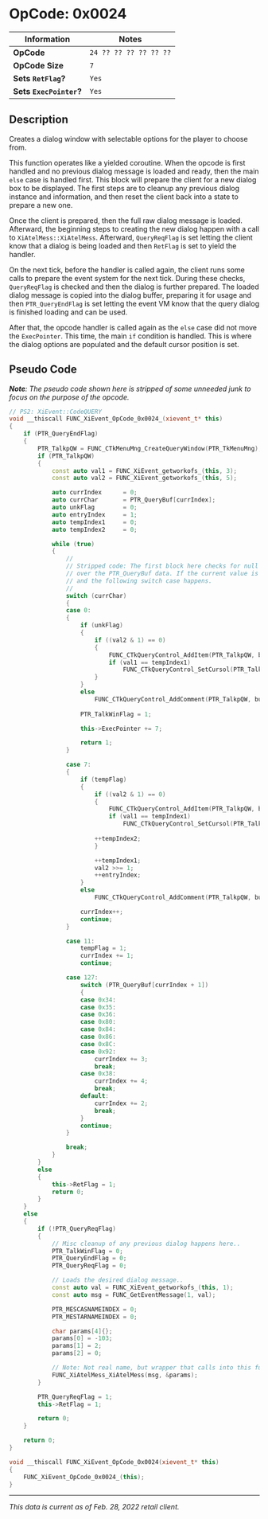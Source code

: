 # OpCode: 0x0024

| Information               | Notes |
|---                        |---    |
| **OpCode**                | `24 ?? ?? ?? ?? ?? ??` |
| **OpCode Size**           | `7`   |
| **Sets `RetFlag`?**       | `Yes` |
| **Sets `ExecPointer`?**   | `Yes` |

## Description

Creates a dialog window with selectable options for the player to choose from.

This function operates like a yielded coroutine. When the opcode is first handled and no previous dialog message is loaded and ready, then the main `else` case is handled first. This block will prepare the client for a new dialog box to be displayed. The first steps are to cleanup any previous dialog instance and information, and then reset the client back into a state to prepare a new one.

Once the client is prepared, then the full raw dialog message is loaded. Afterward, the beginning steps to creating the new dialog happen with a call to `XiAtelMess::XiAtelMess`. Afterward, `QueryReqFlag` is set letting the client know that a dialog is being loaded and then `RetFlag` is set to yield the handler.

On the next tick, before the handler is called again, the client runs some calls to prepare the event system for the next tick. During these checks, `QueryReqFlag` is checked and then the dialog is further prepared. The loaded dialog message is copied into the dialog buffer, preparing it for usage and then `PTR_QueryEndFlag` is set letting the event VM know that the query dialog is finished loading and can be used.

After that, the opcode handler is called again as the `else` case did not move the `ExecPointer`. This time, the main `if` condition is handled. This is where the dialog options are populated and the default cursor position is set.

## Pseudo Code

_**Note**: The pseudo code shown here is stripped of some unneeded junk to focus on the purpose of the opcode._

```cpp
// PS2: XiEvent::CodeQUERY
void __thiscall FUNC_XiEvent_OpCode_0x0024_(xievent_t* this)
{
    if (PTR_QueryEndFlag)
    {
        PTR_TalkpQW = FUNC_CTkMenuMng_CreateQueryWindow(PTR_TkMenuMng);
        if (PTR_TalkpQW)
        {
            const auto val1 = FUNC_XiEvent_getworkofs_(this, 3);
            const auto val2 = FUNC_XiEvent_getworkofs_(this, 5);

            auto currIndex      = 0;
            auto currChar       = PTR_QueryBuf[currIndex];
            auto unkFlag        = 0;
            auto entryIndex     = 1;
            auto tempIndex1     = 0;
            auto tempIndex2     = 0;

            while (true)
            {
                //
                // Stripped code: The first block here checks for null terminators when looping
                // over the PTR_QueryBuf data. If the current value is > 0, then the loop breaks
                // and the following switch case happens.
                //
                switch (currChar)
                {
                case 0:
                {
                    if (unkFlag)
                    {
                        if ((val2 & 1) == 0)
                        {
                            FUNC_CTkQueryControl_AddItem(PTR_TalkpQW, buff, entryIndex);
                            if (val1 == tempIndex1)
                                FUNC_CTkQueryControl_SetCursol(PTR_TalkpQW, tempIndex2, 0);
                        }
                    }
                    else
                        FUNC_CTkQueryControl_AddComment(PTR_TalkpQW, buff);
                    
                    PTR_TalkWinFlag = 1;

                    this->ExecPointer += 7;

                    return 1;
                }

                case 7:
                {
                    if (tempFlag)
                    {
                        if ((val2 & 1) == 0)
                        {
                            FUNC_CTkQueryControl_AddItem(PTR_TalkpQW, buff, entryIndex);
                            if (val1 == tempIndex1)
                                FUNC_CTkQueryControl_SetCursol(PTR_TalkpQW, tempIndex2, 0);
                        
                        ++tempIndex2;
                        }

                        ++tempIndex1;
                        val2 >>= 1;
                        ++entryIndex;
                    }
                    else
                        FUNC_CTkQueryControl_AddComment(PTR_TalkpQW, buff);

                    currIndex++;
                    continue;
                }

                case 11:
                    tempFlag = 1;
                    currIndex += 1;
                    continue;

                case 127:
                    switch (PTR_QueryBuf[currIndex + 1])
                    {
                    case 0x34:
                    case 0x35:
                    case 0x36:
                    case 0x80:
                    case 0x84:
                    case 0x86:
                    case 0x8C:
                    case 0x92:
                        currIndex += 3;
                        break;
                    case 0x38:
                        currIndex += 4;
                        break;
                    default:
                        currIndex += 2;
                        break;
                    }
                    continue;
                }

                break;
            }
        }
        else
        {
            this->RetFlag = 1;
            return 0;
        }
    }
    else
    {
        if (!PTR_QueryReqFlag)
        {
            // Misc cleanup of any previous dialog happens here..
            PTR_TalkWinFlag = 0;
            PTR_QueryEndFlag = 0;
            PTR_QueryReqFlag = 0;

            // Loads the desired dialog message..
            const auto val = FUNC_XiEvent_getworkofs_(this, 1);
            const auto msg = FUNC_GetEventMessage(1, val);

            PTR_MESCASNAMEINDEX = 0;
            PTR_MESTARNAMEINDEX = 0;

            char params[4]{};
            params[0] = -103;
            params[1] = 2;
            params[2] = 0;

            // Note: Not real name, but wrapper that calls into this function..
            FUNC_XiAtelMess_XiAtelMess(msg, &params);
        }

        PTR_QueryReqFlag = 1;
        this->RetFlag = 1;

        return 0;
    }

    return 0;
}

void __thiscall FUNC_XiEvent_OpCode_0x0024(xievent_t* this)
{
    FUNC_XiEvent_OpCode_0x0024_(this);
}
```

---

_This data is current as of Feb. 28, 2022 retail client._